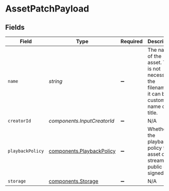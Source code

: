 # AssetPatchPayload


## Fields

| Field                                                                                            | Type                                                                                             | Required                                                                                         | Description                                                                                      | Example                                                                                          |
| ------------------------------------------------------------------------------------------------ | ------------------------------------------------------------------------------------------------ | ------------------------------------------------------------------------------------------------ | ------------------------------------------------------------------------------------------------ | ------------------------------------------------------------------------------------------------ |
| `name`                                                                                           | *string*                                                                                         | :heavy_minus_sign:                                                                               | The name of the asset. This is not necessarily the filename - it can be a custom name or title.<br/> | filename.mp4                                                                                     |
| `creatorId`                                                                                      | *components.InputCreatorId*                                                                      | :heavy_minus_sign:                                                                               | N/A                                                                                              |                                                                                                  |
| `playbackPolicy`                                                                                 | [components.PlaybackPolicy](../../models/components/playbackpolicy.md)                           | :heavy_minus_sign:                                                                               | Whether the playback policy for a asset or stream is public or signed                            |                                                                                                  |
| `storage`                                                                                        | [components.Storage](../../models/components/storage.md)                                         | :heavy_minus_sign:                                                                               | N/A                                                                                              |                                                                                                  |